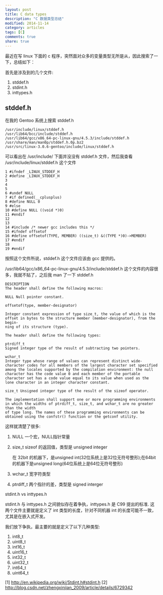 ```yaml
---
layout: post
title: C data types
description: "C 数据类型总结"
modified: 2014-11-14
category: articles
tags: [C]
comments: true
share: true
---
```


最近在写 linux 下面的 c 程序，突然面对众多的变量类型无所是从，因此搜索了一下，总结如下：

首先是涉及到的几个文件:

1. stddef.h
2. stdint.h
3. inttypes.h

## stddef.h

在我的 Gentoo 系统上搜索 stddef.h

~~~
/usr/include/linux/stddef.h
/usr/lib64/bcc/include/stddef.h
/usr/lib64/gcc/x86_64-pc-linux-gnu/4.5.3/include/stddef.h
/usr/share/man/man0p/stddef.h.0p.bz2
/usr/src/linux-3.0.6-gentoo/include/linux/stddef.h
~~~

可以看出在 /usr/include/ 下面并没没有 stddef.h 文件，然后我查看 /usr/include/linux/stddef.h 这个文件

~~~
1 #ifndef _LINUX_STDDEF_H
2 #define _LINUX_STDDEF_H
3
4
5
6 #undef NULL
7 #if defined(__cplusplus)
8 #define NULL 0
9 #else
10 #define NULL ((void *)0)
11 #endif
12
13
14 #include /* newer gcc includes this */
15 #ifndef offsetof
16 #define offsetof(TYPE, MEMBER) ((size_t) &((TYPE *)0)->MEMBER)
17 #endif
18
19 #endif
~~~

按照这个文件所说，stddef.h 这个文件应该由 gcc 提供的。

/usr/lib64/gcc/x86_64-pc-linux-gnu/4.5.3/include/stddef.h 这个文件的内容很多，我就不贴了，之后我 man 了一下 stddef.h

~~~
DESCRIPTION
The header shall define the following macros:

NULL Null pointer constant.

offsetof(type, member-designator)

Integer constant expression of type size_t, the value of which is the offset in bytes to the structure member (member-designator), from the begin‐
ning of its structure (type).

The header shall define the following types:

ptrdiff_t
Signed integer type of the result of subtracting two pointers.

wchar_t
Integer type whose range of values can represent distinct wide-character codes for all members of the largest character set specified among the locales supported by the compilation environment: the null character has the code value 0 and each member of the portable character set has a code value equal to its value when used as the lone character in an integer character constant.

size_t Unsigned integer type of the result of the sizeof operator.

The implementation shall support one or more programming environments in which the widths of ptrdiff_t, size_t, and wchar_t are no greater than the width
of type long. The names of these programming environments can be obtained using the confstr() function or the getconf utility.
~~~

这样就清楚了很多:

1. NULL 一个宏，NULL指针常量
2. size_t sizeof 的返回值，类型是 unsigned integer

    在 32bit 的机器下，是unsigned int(32位系统上是32位无符号整形);在64bit的机器下是unsigned long(64位系统上是64位无符号整形)

3. wchar_t 宽字符类型
4. ptrdiff_t 两个指针的差，类型是 signed interger

stdint.h vs inttypes.h

stdint.h 与 inttypes.h 之间貌似存在着争执，inttypes.h 是 C99 提出的标准.
这两个文件主要就是定义了 int 类型的长度，针对不同机器 int 的长度可能不一致，尤其是在嵌入式开发。

我们放下争执，最主要的就是定义了以下几种类型:

1. int8_t
2. uint8_t
3. int16_t
4. uint16_t
5. int32_t
6. uint32_t
7. int64_t
8. uint64_t

[1] http://en.wikipedia.org/wiki/Stdint.h#stdint.h
[2] http://blog.csdn.net/zhengxinjian_2009/article/details/6729342
